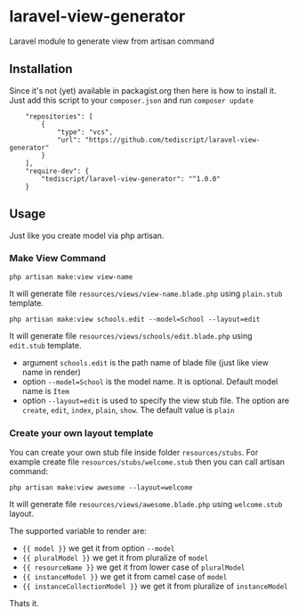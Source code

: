 # laravel-view-generator
Laravel module to generate view from artisan command

## Installation
Since it's not (yet) available in packagist.org then here is how to install it. Just add this script to your `composer.json` and run `composer update`

```
    "repositories": [
        {
            "type": "vcs",
            "url": "https://github.com/tediscript/laravel-view-generator"
        }
    ],
    "require-dev": {
        "tediscript/laravel-view-generator": "^1.0.0"
    }
```

## Usage
Just like you create model via php artisan.

### Make View Command
```
php artisan make:view view-name
```
It will generate file `resources/views/view-name.blade.php` using `plain.stub` template.


```
php artisan make:view schools.edit --model=School --layout=edit
```
It will generate file `resources/views/schools/edit.blade.php` using `edit.stub` template.

- argument `schools.edit` is the path name of blade file (just like view name in render)
- option `--model=School` is the model name. It is optional. Default model name is `Item`
- option `--layout=edit` is used to specify the view stub file. The option are `create`, `edit`, `index`, `plain`, `show`. The default value is `plain`

### Create your own layout template
You can create your own stub file inside folder `resources/stubs`. 
For example create file `resources/stubs/welcome.stub` then you can call artisan command:
```
php artisan make:view awesome --layout=welcome
```
It will generate file `resources/views/awesome.blade.php` using `welcome.stub` layout.

The supported variable to render are:
- `{{ model }}` we get it from option `--model`
- `{{ pluralModel }}` we get it from pluralize of `model`
- `{{ resourceName }}` we get it from lower case of `pluralModel`
- `{{ instanceModel }}` we get it from camel case of `model`
- `{{ instanceCollectionModel }}` we get it from pluralize of `instanceModel`

Thats it.
